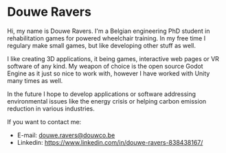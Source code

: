 # Douwe Ravers

Hi, my name is Douwe Ravers. I'm a Belgian engineering PhD student in rehabilitation games for powered wheelchair training. In my free time I regulary make small games, but like developing other stuff as well.

I like creating 3D applications, it being games, interactive web pages or VR software of any kind. My weapon of choice is the open source Godot Engine as it just so nice to work with, however I have worked with Unity many times as well.

In the future I hope to develop applications or software addressing environmental issues like the energy crisis or helping carbon emission reduction in various industries.

If you want to contact me:
- E-mail: douwe.ravers@douwco.be
- Linkedin: https://www.linkedin.com/in/douwe-ravers-838438167/
